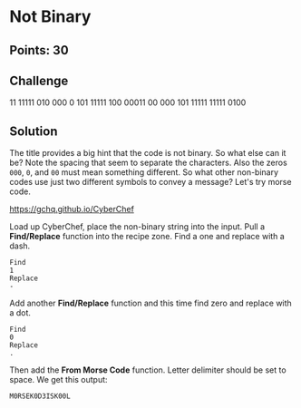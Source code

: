 # Not Binary

## Points: 30

## Challenge
11 11111 010 000 0 101 11111 100 00011 00 000 101 11111 11111 0100

## Solution
The title provides a big hint that the code is not binary. So what else can it be? Note the spacing that seem to separate the characters. Also the zeros `000`, `0`, and `00` must mean something different. So what other non-binary codes use just two different symbols to convey a message? Let's try morse code.

https://gchq.github.io/CyberChef

Load up CyberChef, place the non-binary string into the input. Pull a **Find/Replace** function into the recipe zone. Find a one and replace with a dash.

```
Find
1
Replace
-
```

Add another **Find/Replace** function and this time find zero and replace with a dot.

```
Find
0
Replace
.
```

Then add the **From Morse Code** function. Letter delimiter should be set to space. We get this output:

```
M0RSEK0D3ISK00L
```